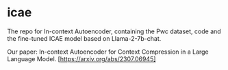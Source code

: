 # icae
The repo for In-context Autoencoder, containing the Pwc dataset, code and the fine-tuned ICAE model based on Llama-2-7b-chat.

Our paper: In-context Autoencoder for Context Compression in a Large Language Model. [https://arxiv.org/abs/2307.06945]
